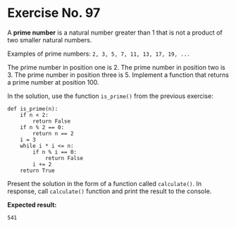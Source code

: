 # Exercise No. 97

A **prime number** is a natural number greater than 1 that is not a product of two smaller natural numbers.

Examples of prime numbers: `2, 3, 5, 7, 11, 13, 17, 19, ...`

The prime number in position one is 2. The prime number in position two is 3. The prime number in position three is 5. Implement a function that returns a prime number at position 100.


In the solution, use the function `is_prime()` from the previous exercise:


    def is_prime(n):
        if n < 2:
            return False
        if n % 2 == 0:
            return n == 2
        i = 3
        while i * i <= n:
            if n % i == 0:
                return False
            i += 2
        return True


Present the solution in the form of a function called `calculate()`. In response, call `calculate()` function and print the result to the console.


**Expected result:**


    541